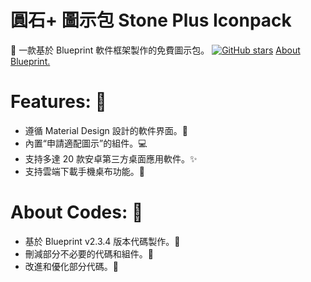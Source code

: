 # 圓石+ 圖示包  Stone Plus Iconpack

:blue_heart: 一款基於 Blueprint 軟件框架製作的免費圖示包。 [![GitHub stars](https://img.shields.io/github/stars/jahirfiquitiva/Blueprint.svg?style=social&label=Star)](https://github.com/jahirfiquitiva/Blueprint)
[About Blueprint.](https://github.com/jahirfiquitiva/Blueprint)

# Features: :radio_button: 
- 遵循 Material Design 設計的軟件界面。🎨
- 內置“申請適配圖示”的組件。💻
- 支持多達 20 款安卓第三方桌面應用軟件。✨
- 支持雲端下載手機桌布功能。🎉

# About Codes: :page_with_curl:
- 基於 Blueprint v2.3.4 版本代碼製作。💎
- 刪減部分不必要的代碼和組件。🔨
- 改進和優化部分代碼。🔧
